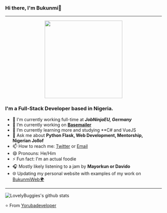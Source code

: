 ### Hi there, I'm Bukunmi👋
---

<p align="center">
  <img width="250" src="https://avatars0.githubusercontent.com/u/36689325?s=460&u=241c2a65eb75f7f84427ffa3542891a151de5dfb&v=4">
</p>


### I'm a Full-Stack Developer based in Nigeria.

- 🏢 I'm currently working full-time at ***JobNinjaEU, Germany***
- 🔭 I’m currently working on **<a href="https://basemailer.com">Basemailer</a>**
- 🌱 I’m currently learning more and studying **C# and VueJS
- 💬 Ask me about **Python Flask, Web Development, Mentorship, Nigerian Jollof**
- 📫 How to reach me: <a href="https://twitter.com/bukunmi_dev/">Twitter</a> or <a href="mailto:bukunmiadewale3@gmail.com">Email</a>
- 😄 Pronouns: He/Him
- ⚡ Fun fact: I'm an actual foodie
- 🎧 Mostly likely listening to a jam by **Mayorkun or Davido**
- 🌐 Updating my personal website with examples of my work on <a href="https://bukunmiweb.site">BukunmiWeb🌍</a>

---
![LovelyBuggies's github stats](https://github-readme-stats.vercel.app/api?username=yorubadeveloper&show_icons=true&hide_border=true)

⭐️ From [Yorubadeveloper](https://github.com/yorubadeveloper)
